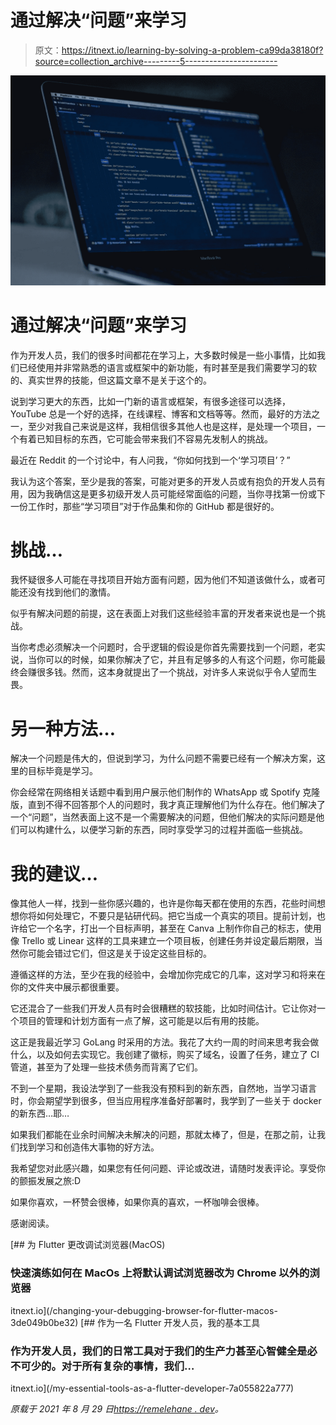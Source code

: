 # 通过解决“问题”来学习

> 原文：<https://itnext.io/learning-by-solving-a-problem-ca99da38180f?source=collection_archive---------5----------------------->

![](img/d2356b9e0fc0cb07dc73cb66be46bc49.png)

# 通过解决“问题”来学习

作为开发人员，我们的很多时间都花在学习上，大多数时候是一些小事情，比如我们已经使用并非常熟悉的语言或框架中的新功能，有时甚至是我们需要学习的软的、真实世界的技能，但这篇文章不是关于这个的。

说到学习更大的东西，比如一门新的语言或框架，有很多途径可以选择，YouTube 总是一个好的选择，在线课程、博客和文档等等。然而，最好的方法之一，至少对我自己来说是这样，我相信很多其他人也是这样，是处理一个项目，一个有着已知目标的东西，它可能会带来我们不容易先发制人的挑战。

最近在 Reddit 的一个讨论中，有人问我，“你如何找到一个‘学习项目’？”

我认为这个答案，至少是我的答案，可能对更多的开发人员或有抱负的开发人员有用，因为我确信这是更多初级开发人员可能经常面临的问题，当你寻找第一份或下一份工作时，那些“学习项目”对于作品集和你的 GitHub 都是很好的。

# 挑战…

我怀疑很多人可能在寻找项目开始方面有问题，因为他们不知道该做什么，或者可能还没有找到他们的激情。

似乎有解决问题的前提，这在表面上对我们这些经验丰富的开发者来说也是一个挑战。

当你考虑必须解决一个问题时，合乎逻辑的假设是你首先需要找到一个问题，老实说，当你可以的时候，如果你解决了它，并且有足够多的人有这个问题，你可能最终会赚很多钱。然而，这本身就提出了一个挑战，对许多人来说似乎令人望而生畏。

# 另一种方法…

解决一个问题是伟大的，但说到学习，为什么问题不需要已经有一个解决方案，这里的目标毕竟是学习。

你会经常在网络相关话题中看到用户展示他们制作的 WhatsApp 或 Spotify 克隆版，直到不得不回答那个人的问题时，我才真正理解他们为什么存在。他们解决了一个“问题”，当然表面上这不是一个需要解决的问题，但他们解决的实际问题是他们可以构建什么，以便学习新的东西，同时享受学习的过程并面临一些挑战。

# 我的建议…

像其他人一样，找到一些你感兴趣的，也许是你每天都在使用的东西，花些时间想想你将如何处理它，不要只是钻研代码。把它当成一个真实的项目。提前计划，也许给它一个名字，打出一个目标声明，甚至在 Canva 上制作你自己的标志，使用像 Trello 或 Linear 这样的工具来建立一个项目板，创建任务并设定最后期限，当然你可能会错过它们，但这是关于设定这些目标的。

遵循这样的方法，至少在我的经验中，会增加你完成它的几率，这对学习和将来在你的文件夹中展示都很重要。

它还混合了一些我们开发人员有时会很糟糕的软技能，比如时间估计。它让你对一个项目的管理和计划方面有一点了解，这可能是以后有用的技能。

这正是我最近学习 GoLang 时采用的方法。我花了大约一周的时间来思考我会做什么，以及如何去实现它。我创建了徽标，购买了域名，设置了任务，建立了 CI 管道，甚至为了处理一些技术债务而背离了它们。

不到一个星期，我设法学到了一些我没有预料到的新东西，自然地，当学习语言时，你会期望学到很多，但当应用程序准备好部署时，我学到了一些关于 docker 的新东西…耶…

如果我们都能在业余时间解决未解决的问题，那就太棒了，但是，在那之前，让我们找到学习和创造伟大事物的好方法。

我希望您对此感兴趣，如果您有任何问题、评论或改进，请随时发表评论。享受你的颤振发展之旅:D

如果你喜欢，一杯赞会很棒，如果你真的喜欢，一杯咖啡会很棒。

感谢阅读。

[](/changing-your-debugging-browser-for-flutter-macos-3de049b0be32) [## 为 Flutter 更改调试浏览器(MacOS)

### 快速演练如何在 MacOs 上将默认调试浏览器改为 Chrome 以外的浏览器

itnext.io](/changing-your-debugging-browser-for-flutter-macos-3de049b0be32) [](/my-essential-tools-as-a-flutter-developer-7a055822a777) [## 作为一名 Flutter 开发人员，我的基本工具

### 作为开发人员，我们的日常工具对于我们的生产力甚至心智健全是必不可少的。对于所有复杂的事情，我们…

itnext.io](/my-essential-tools-as-a-flutter-developer-7a055822a777) 

*原载于 2021 年 8 月 29 日*[*https://remelehane . dev*](https://remelehane.dev/posts/learning-by-solving-a-problem/)*。*
